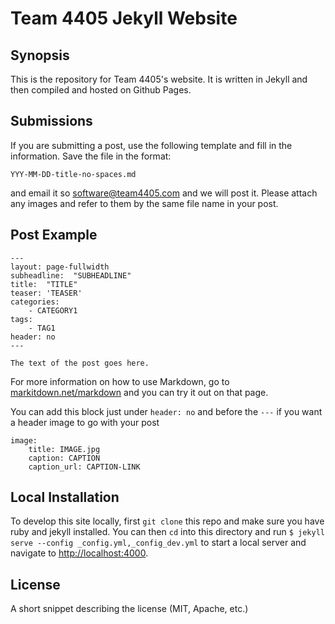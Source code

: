 # Team 4405 Jekyll Website

## Synopsis

This is the repository for Team 4405's website. It is written in Jekyll and then compiled and hosted on Github Pages. 

## Submissions

If you are submitting a post, use  the following template and fill in the information. Save the file in the format:

```
YYY-MM-DD-title-no-spaces.md
```

and email it so [software@team4405.com](mailto:software@team4405.com) and we will post it. Please attach any images and refer to them by the same file name in your post.

## Post Example

```
---
layout: page-fullwidth
subheadline:  "SUBHEADLINE"
title:  "TITLE"
teaser: 'TEASER'
categories:
    - CATEGORY1
tags:
    - TAG1
header: no
---

The text of the post goes here.
```
For more information on how to use Markdown, go to [markitdown.net/markdown](http://www.markitdown.net/markdown) and you can try it out on that page.

You can add this block just under `header: no` and before the `---` if you want a header image to go with your post
```
image:
    title: IMAGE.jpg
    caption: CAPTION
    caption_url: CAPTION-LINK
```

## Local Installation

To develop this site locally, first `git clone` this repo and make sure you have ruby and jekyll installed. You can then `cd` into this directory and run `$ jekyll serve --config _config.yml,_config_dev.yml` to start a local server and navigate to [http://localhost:4000](http://localhost:4000).

## License

A short snippet describing the license (MIT, Apache, etc.)
